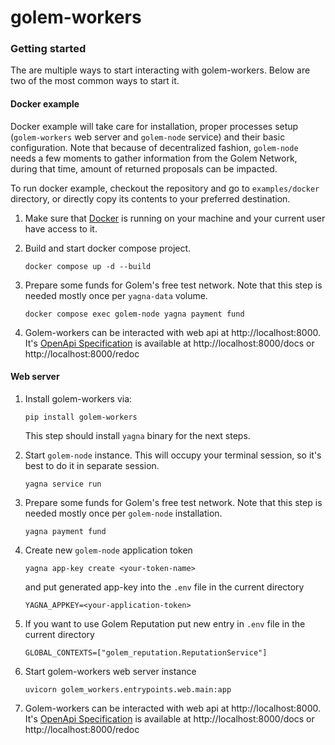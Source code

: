 # golem-workers

### Getting started

The are multiple ways to start interacting with golem-workers.
Below are two of the most common ways to start it.

#### Docker example

Docker example will take care for installation, proper processes setup (`golem-workers` web server and `golem-node` service) and their basic configuration.
Note that because of decentralized fashion, `golem-node` needs a few moments to gather information from the Golem Network, during that time, amount of returned proposals can be impacted.

To run docker example, checkout the repository and go to `examples/docker` directory, or directly copy its contents to your preferred destination. 

1. Make sure that [Docker](https://www.docker.com/) is running on your machine and your current user have access to it.
 
2. Build and start docker compose project.
   ```shell
   docker compose up -d --build
   ```

3. Prepare some funds for Golem's free test network. 
   Note that this step is needed mostly once per `yagna-data` volume. 

   ```shell
   docker compose exec golem-node yagna payment fund
   ```
   
4. Golem-workers can be interacted with web api at http://localhost:8000.
   It's [OpenApi Specification](https://www.openapis.org/) is available at http://localhost:8000/docs or http://localhost:8000/redoc

#### Web server

1. Install golem-workers via:
   ```shell
   pip install golem-workers
   ```
   This step should install `yagna` binary for the next steps.

2. Start `golem-node` instance. This will occupy your terminal session, so it's best to do it in separate session.
   ```shell
   yagna service run
   ```

3. Prepare some funds for Golem's free test network. 
   Note that this step is needed mostly once per `golem-node` installation. 

   ```shell
   yagna payment fund
   ```

4. Create new `golem-node` application token
   ```shell
   yagna app-key create <your-token-name>
   ```
   and put generated app-key into the `.env` file in the current directory
   ```dotenv
   YAGNA_APPKEY=<your-application-token>
   ```

5. If you want to use Golem Reputation put new entry in `.env` file in the current directory
   ```dotenv
   GLOBAL_CONTEXTS=["golem_reputation.ReputationService"]
   ```

6. Start golem-workers web server instance
   ```shell
   uvicorn golem_workers.entrypoints.web.main:app
   ```
   
7. Golem-workers can be interacted with web api at http://localhost:8000.
   It's [OpenApi Specification](https://www.openapis.org/) is available at http://localhost:8000/docs or http://localhost:8000/redoc
